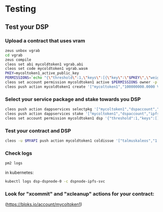 Testing
=======

## Test your DSP
### Upload a contract that uses vram 

```bash
zeus unbox vgrab
cd vgrab
zeus compile
cleos set abi mycoldtoken1 vgrab.abi
cleos set code mycoldtoken1 vgrab.wasm
PKEY=mycoltoken1_active_public_key
PERMISSIONS=`echo "{\"threshold\":1,\"keys\":[{\"key\":\"$PKEY\",\"weight\":1}],\"accounts\":[{\"permission\":{\"actor\":\"mycoltoken1\",\"permission\":\"eosio.code\"},\"weight\":1}]}"`
cleos set account permission mycoldtoken1 active $PERMISSIONS owner -p mycoltoken1
cleos push action mycoldtoken1 create '["mycoltoken1","100000000.0000 VTST"]}' -p mycoltoken1
```

### Select your service package and stake towards you DSP

```bash
cleos push action dappservices selectpkg '["mycoltoken1","dspaccount","ipfsservice1","package1"]}' -p mycoltoken1
cleos push action dappservices stake '["mycoltoken1","dspaccount","ipfsservice1","1.0000 DAPP"]}' -p mycoltoken1
cleos set account permission mycoldtoken1 dsp '{"threshold":1,"keys":[],"accounts":[{"permission":{"actor":"dspaccount","permission":"active"},"weight":1}]}' owner -p mycoltoken1
```

### Test your contract and DSP
```bash
cleos -u $MYAPI push action mycoldtoken1 coldissue '["talmuskaleos","1.0000 VTST","hello world"]' -p mycoltoken1
```


### Check logs
```bash
pm2 logs
```

in kubernetes:
```bash
kubectl logs dsp-dspnode-0 -c dspnode-ipfs-svc
```

### Look for "xcommit" and "xcleanup" actions for your contract:

(https://bloks.io/account/mycoltoken1)

